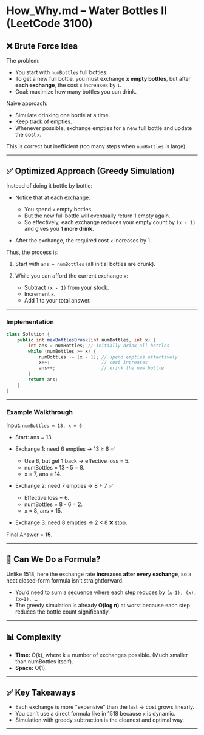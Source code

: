 # How_Why.md – Water Bottles II (LeetCode 3100)

## ❌ Brute Force Idea

The problem:

* You start with `numBottles` full bottles.
* To get a new full bottle, you must exchange **x empty bottles**, but after **each exchange**, the cost `x` increases by `1`.
* Goal: maximize how many bottles you can drink.

Naive approach:

* Simulate drinking one bottle at a time.
* Keep track of empties.
* Whenever possible, exchange empties for a new full bottle and update the cost `x`.

This is correct but inefficient (too many steps when `numBottles` is large).

---

## ✅ Optimized Approach (Greedy Simulation)

Instead of doing it bottle by bottle:

* Notice that at each exchange:

  * You spend `x` empty bottles.
  * But the new full bottle will eventually return 1 empty again.
  * So effectively, each exchange reduces your empty count by `(x - 1)` and gives you **1 more drink**.
* After the exchange, the required cost `x` increases by 1.

Thus, the process is:

1. Start with `ans = numBottles` (all initial bottles are drunk).
2. While you can afford the current exchange `x`:

   * Subtract `(x - 1)` from your stock.
   * Increment `x`.
   * Add 1 to your total answer.

---

### Implementation

```java
class Solution {
    public int maxBottlesDrunk(int numBottles, int x) {
        int ans = numBottles; // initially drink all bottles
        while (numBottles >= x) {
            numBottles -= (x - 1); // spend empties effectively
            x++;                   // cost increases
            ans++;                 // drink the new bottle
        }
        return ans;
    }
}
```

---

### Example Walkthrough

Input: `numBottles = 13, x = 6`

* Start: ans = 13.
* Exchange 1: need 6 empties → 13 ≥ 6 ✅

  * Use 6, but get 1 back → effective loss = 5.
  * numBottles = 13 - 5 = 8.
  * x = 7, ans = 14.
* Exchange 2: need 7 empties → 8 ≥ 7 ✅

  * Effective loss = 6.
  * numBottles = 8 - 6 = 2.
  * x = 8, ans = 15.
* Exchange 3: need 8 empties → 2 < 8 ❌ stop.

Final Answer = **15**.

---

## 🔢 Can We Do a Formula?

Unlike 1518, here the exchange rate **increases after every exchange**, so a neat closed-form formula isn’t straightforward.

* You’d need to sum a sequence where each step reduces by `(x-1), (x), (x+1), …`.
* The greedy simulation is already **O(log n)** at worst because each step reduces the bottle count significantly.

---

## 📊 Complexity

* **Time:** O(k), where k = number of exchanges possible. (Much smaller than numBottles itself).
* **Space:** O(1).

---

## ✅ Key Takeaways

* Each exchange is more "expensive" than the last → cost grows linearly.
* You can’t use a direct formula like in 1518 because `x` is dynamic.
* Simulation with greedy subtraction is the cleanest and optimal way.

---
